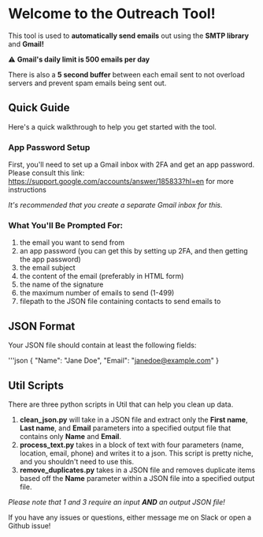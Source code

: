 # Welcome to the Outreach Tool!

This tool is used to **automatically send emails** out using the **SMTP library** and **Gmail!** 

⚠️ **Gmail's daily limit is 500 emails per day**

There is also a **5 second buffer** between each email sent to not overload servers and prevent spam emails being sent out.

## Quick Guide

Here's a quick walkthrough to help you get started with the tool.

### App Password Setup

First, you'll need to set up a Gmail inbox with 2FA and get an app password. Please consult this link: https://support.google.com/accounts/answer/185833?hl=en for more instructions

*It's recommended that you create a separate Gmail inbox for this.*

### What You'll Be Prompted For:

1. the email you want to send from
2. an app password (you can get this by setting up 2FA, and then getting the app password)
3. the email subject
4. the content of the email (preferably in HTML form)
5. the name of the signature
6. the maximum number of emails to send (1-499)
7. filepath to the JSON file containing contacts to send emails to

## JSON Format

Your JSON file should contain at least the following fields:

'''json
{
    "Name": "Jane Doe",
    "Email": "janedoe@example.com"
}

## Util Scripts

There are three python scripts in Util that can help you clean up data.

1. **clean_json.py** will take in a JSON file and extract only the **First name**, **Last name**, and **Email** parameters into a specified output file that contains only **Name** and **Email**.
2. **process_text.py** takes in a block of text with four parameters (name, location, email, phone) and writes it to a json. This script is pretty niche, and you shouldn't need to use this.
3. **remove_duplicates.py** takes in a JSON file and removes duplicate items based off the **Name** parameter within a JSON file into a specified output file.

*Please note that 1 and 3 require an input **AND** an output JSON file!*

If you have any issues or questions, either message me on Slack or open a Github issue!